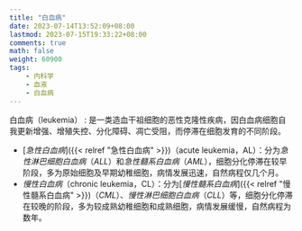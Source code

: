 ```yaml
---
title: "白血病"
date: 2023-07-14T13:52:09+08:00
lastmod: 2023-07-15T19:33:22+08:00
comments: true
math: false
weight: 60900
tags:
    - 内科学
    - 血液
    - 白血病
---
```


白血病（leukemia）
: 是一类造血干祖细胞的恶性克隆性疾病，因白血病细胞自我更新增强、增殖失控、分化障碍、凋亡受阻，而停滞在细胞发育的不同阶段。

- [*急性白血病*]({{< relref "急性白血病" >}})（acute leukemia，AL）：分为*急性淋巴细胞白血病*（*ALL*）和*急性髓系白血病*（*AML*），细胞分化停滞在较早阶段，多为原始细胞及早期幼稚细胞，病情发展迅速，自然病程仅几个月。
- *慢性白血病*（chronic leukemia，CL）：分为[*慢性髓系白血病*]({{< relref "慢性髓系白血病" >}})（*CML*）、*慢性淋巴细胞白血病*（*CLL*）等，细胞分化停滞在较晚的阶段，多为较成熟幼稚细胞和成熟细胞，病情发展缓慢，自然病程为数年。

<!--more-->
